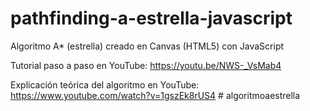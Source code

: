 # pathfinding-a-estrella-javascript
Algoritmo A* (estrella) creado en Canvas (HTML5) con JavaScript

Tutorial paso a paso en YouTube:
https://youtu.be/NWS-_VsMab4

Explicación teórica del algoritmo en YouTube:
https://www.youtube.com/watch?v=1gszEk8rUS4
#   a l g o r i t m o a e s t r e l l a  
 